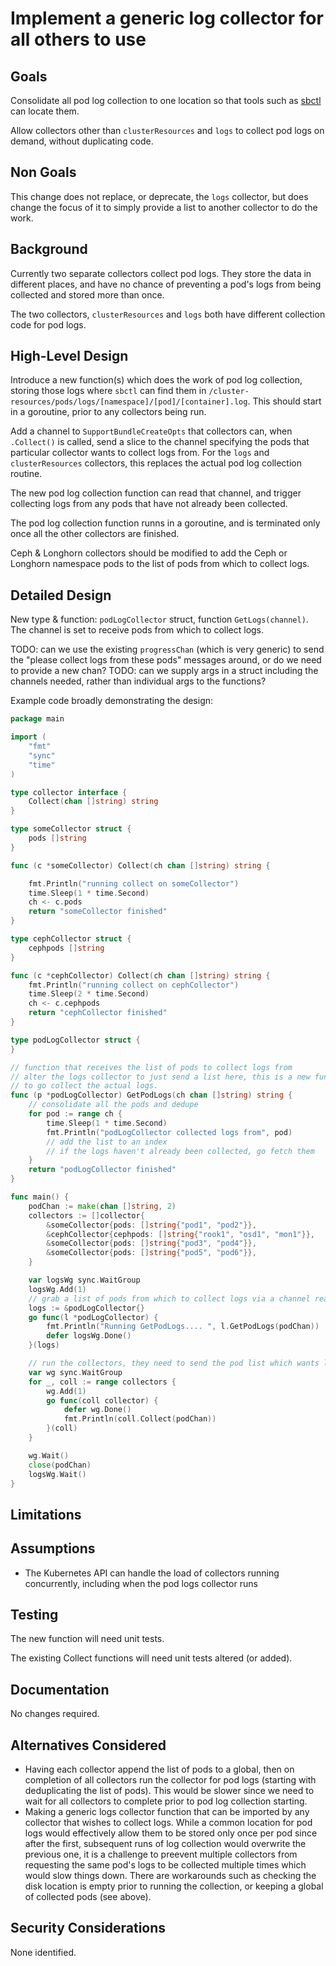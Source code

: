 # Implement a generic log collector for all others to use
 
## Goals

Consolidate all pod log collection to one location so that tools such as [sbctl](https://github.com/replicatedhq/sbctl) can locate them.

Allow collectors other than `clusterResources` and `logs` to collect pod logs on demand, without duplicating code.

## Non Goals

This change does not replace, or deprecate, the `logs` collector, but does change the focus of it to simply provide a list to another collector to do the work.

## Background

Currently two separate collectors collect pod logs.  They store the data in different places, and have no chance of preventing a pod's logs from being collected and stored more than once.

The two collectors, `clusterResources` and `logs` both have different collection code for pod logs.

## High-Level Design

Introduce a new function(s) which does the work of pod log collection, storing those logs where `sbctl` can find them in `/cluster-resources/pods/logs/[namespace]/[pod]/[container].log`.  This should start in a goroutine, prior to any collectors being run.

Add a channel to `SupportBundleCreateOpts` that collectors can, when `.Collect()` is called, send a slice to the channel specifying the pods that particular collector wants to collect logs from.  For the `logs` and `clusterResources` collectors, this replaces the actual pod log collection routine.

The new pod log collection function can read that channel, and trigger collecting logs from any pods that have not already been collected.

The pod log collection function runns in a goroutine, and is terminated only once all the other collectors are finished.

Ceph & Longhorn collectors should be modified to add the Ceph or Longhorn namespace pods to the list of pods from which to collect logs.
 
## Detailed Design

New type & function: `podLogCollector` struct, function `GetLogs(channel)`.  The channel is set to receive pods from which to collect logs.

TODO: can we use the existing `progressChan` (which is very generic) to send the "please collect logs from these pods" messages around, or do we need to provide a new chan?
TODO: can we supply args in a struct including the channels needed, rather than individual args to the functions?

Example code broadly demonstrating the design:

```go
package main

import (
	"fmt"
	"sync"
	"time"
)

type collector interface {
	Collect(chan []string) string
}

type someCollector struct {
	pods []string
}

func (c *someCollector) Collect(ch chan []string) string {

	fmt.Println("running collect on someCollector")
	time.Sleep(1 * time.Second)
	ch <- c.pods
	return "someCollector finished"
}

type cephCollector struct {
	cephpods []string
}

func (c *cephCollector) Collect(ch chan []string) string {
	fmt.Println("running collect on cephCollector")
	time.Sleep(2 * time.Second)
	ch <- c.cephpods
	return "cephCollector finished"
}

type podLogCollector struct {
}

// function that receives the list of pods to collect logs from
// alter the logs collector to just send a list here, this is a new function
// to go collect the actual logs.
func (p *podLogCollector) GetPodLogs(ch chan []string) string {
	// consolidate all the pods and dedupe
	for pod := range ch {
		time.Sleep(1 * time.Second)
		fmt.Println("podLogCollector collected logs from", pod)
		// add the list to an index
		// if the logs haven't already been collected, go fetch them
	}
	return "podLogCollector finished"
}

func main() {
	podChan := make(chan []string, 2)
	collectors := []collector{
		&someCollector{pods: []string{"pod1", "pod2"}},
		&cephCollector{cephpods: []string{"rook1", "osd1", "mon1"}},
		&someCollector{pods: []string{"pod3", "pod4"}},
		&someCollector{pods: []string{"pod5", "pod6"}},
	}

	var logsWg sync.WaitGroup
	logsWg.Add(1)
	// grab a list of pods from which to collect logs via a channel read
	logs := &podLogCollector{}
	go func(l *podLogCollector) {
		fmt.Println("Running GetPodLogs.... ", l.GetPodLogs(podChan))
		defer logsWg.Done()
	}(logs)

	// run the collectors, they need to send the pod list which wants logs to the channel
	var wg sync.WaitGroup
	for _, coll := range collectors {
		wg.Add(1)
		go func(coll collector) {
			defer wg.Done()
			fmt.Println(coll.Collect(podChan))
		}(coll)
	}

	wg.Wait()
	close(podChan)
	logsWg.Wait()
}
```

## Limitations
 
## Assumptions

* The Kubernetes API can handle the load of collectors running concurrently, including when the pod logs collector runs
 
## Testing

The new function will need unit tests.

The existing Collect functions will need unit tests altered (or added).

## Documentation

No changes required.

## Alternatives Considered

* Having each collector append the list of pods to a global, then on completion of all collectors run the collector for pod logs (starting with deduplicating the list of pods).  This would be slower since we need to wait for all collectors to complete prior to pod log collection starting.
* Making a generic logs collector function that can be imported by any collector that wishes to collect logs.  While a common location for pod logs would effectively allow them to be stored only once per pod since after the first, subsequent runs of log collection would overwrite the previous one, it is a challenge to preevent multiple collectors from requesting the same pod's logs to be collected multiple times which would slow things down.  There are workarounds such as checking the disk location is empty prior to running the collection, or keeping a global of collected pods (see above).

## Security Considerations

None identified.